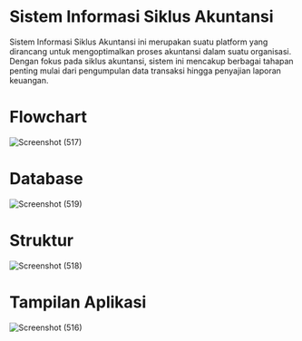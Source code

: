# Sistem Informasi Siklus Akuntansi
Sistem Informasi Siklus Akuntansi ini merupakan suatu platform yang dirancang untuk mengoptimalkan proses akuntansi dalam suatu organisasi. Dengan fokus pada siklus akuntansi, sistem ini mencakup berbagai tahapan penting mulai dari pengumpulan data transaksi hingga penyajian laporan keuangan.
# Flowchart 
![Screenshot (517)](https://github.com/raflidzakwan/Sistem-Informasi-Siklus-Akuntansi/assets/152134433/707982fa-8a5f-41f0-ad49-7e8e0f20deaa)
# Database 
![Screenshot (519)](https://github.com/raflidzakwan/Sistem-Informasi-Siklus-Akuntansi/assets/152134433/d1f3a2eb-5614-49bc-8ace-419a664b9b0f)
# Struktur 
![Screenshot (518)](https://github.com/raflidzakwan/Sistem-Informasi-Siklus-Akuntansi/assets/152134433/3231c2e6-cc41-466d-87c0-c83c1ce39af1)
# Tampilan Aplikasi 
![Screenshot (516)](https://github.com/raflidzakwan/Sistem-Informasi-Siklus-Akuntansi/assets/152134433/7f87f3bb-220e-4237-b53e-24fd7512c52c)

